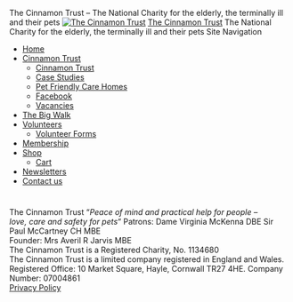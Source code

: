 
The Cinnamon Trust – The National Charity for the elderly, the terminally ill and their pets
[![The Cinnamon Trust](https://cinnamon.org.uk/wp-content/uploads/2019/03/cropped-form-logo.gif)](https://cinnamon.org.uk/)
[The Cinnamon Trust](https://cinnamon.org.uk/) 
 The National Charity for the elderly, the terminally ill and their pets 
 Site Navigation 
* [Home](https://cinnamon.org.uk/home/)
* [Cinnamon Trust](https://cinnamon.org.uk/cinnamon-trust/)
	+ [Cinnamon Trust](https://cinnamon.org.uk/cinnamon-trust/)
	+ [Case Studies](https://cinnamon.org.uk/casestudies/)
	+ [Pet Friendly Care Homes](https://cinnamon.org.uk/pet-friendly-care-homes/)
	+ [Facebook](https://cinnamon.org.uk/blog/)
	+ [Vacancies](https://cinnamon.org.uk/vacancies/)
* [The Big Walk](https://cinnamon.org.uk/thebigwalk/)
* [Volunteers](https://cinnamon.org.uk/volunteers/)
	+ [Volunteer Forms](https://cinnamon.org.uk/volunteer-forms/)
* [Membership](https://cinnamon.org.uk/membership/)
* [Shop](https://cinnamon.org.uk/shop/)
	+ [Cart](https://cinnamon.org.uk/cart/)
* [Newsletters](https://cinnamon.org.uk/newsletters/)
* [Contact us](https://cinnamon.org.uk/contact-us/)
 
# 
The Cinnamon Trust
“*Peace of mind and practical help for people –  
love, care and safety for pets*“
 Patrons: Dame Virginia McKenna DBE Sir Paul McCartney CH MBE   
Founder: Mrs Averil R Jarvis MBE   
The Cinnamon Trust is a Registered Charity, No. 1134680   
The Cinnamon Trust is a limited company registered in England and Wales.   
Registered Office: 10 Market Square, Hayle, Cornwall TR27 4HE. Company Number: 07004861  
[Privacy Policy](https://cinnamon.org.uk/wp-content/uploads/2023/02/CT-Privacy-Policy.pdf)
